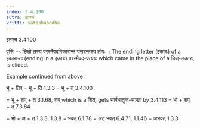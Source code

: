 ```yaml
---
index: 3.4.100
sutra: इतश्च
vritti: satishabodha
---
```



 इतश्‍च 3.4.100 


वृत्तिः --ः ङितो लस्‍य परस्‍मैपदमिकारान्‍तं यत्तदन्‍तस्‍य लोपः । The ending letter (इकारः) of a इकारान्तः (ending in a इकारः) परस्मैपद-प्रत्ययः which came in the place of a ङित्-लकारः, is elided. 


Example continued from above 


भू + तिप् = भू + ति 1.3.3 = भू + त् 3.4.100 

= भू + शप् + त् 3.1.68, शप् which is a शित्, gets सार्वधातुक-सञ्ज्ञा by 3.4.113 = भो + शप् + त् 7.3.84 

= भो + अ + त् 1.3.3, 1.3.8 = भवत् 6.1.78 = अट् भवत् 6.4.71, 1.1.46 = अभवत् 1.3.3 



